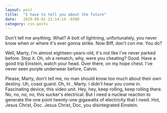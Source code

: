 ```yaml
---
layout: post
title:  "I have to tell you about the future"
date:   2019-09-01 22:14:14 -0300
category: css-posts
---
```

Don't tell me anything. What? A bolt of lightning, unfortunately, you never know when or where it's ever gonna strike. Now Biff, don't con me. You do?

Well, Marty, I'm almost eighteen-years-old, it's not like I've never parked before. Stop it. Oh, oh a rematch, why, were you cheating? Good. Have a good trip Einstein, watch your head. Over there, on my hope chest. I've never seen purple underwear before, Calvin.

Please, Marty, don't tell me, no man should know too much about their own destiny. Uh, coast guard. Oh, hi , Marty. I didn't hear you come in. Fascinating device, this video unit. Hey, hey, keep rolling, keep rolling there. No, no, no, no, this sucker's electrical. But I need a nuclear reaction to generate the one point twenty-one gigawatts of electricity that I need. Hot, Jesus Christ, Doc. Jesus Christ, Doc, you disintegrated Einstein.
